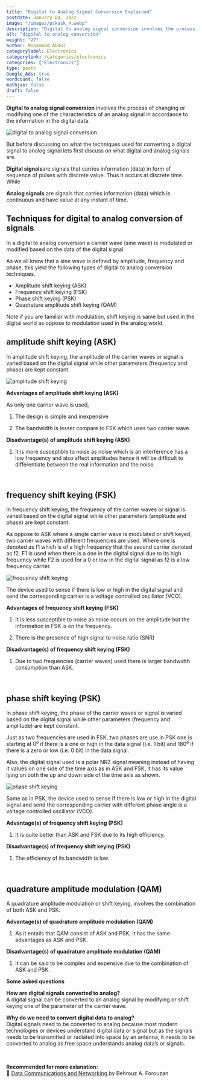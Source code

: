 ```yaml
---
title: "Digital to Analog Signal Conversion Explained"
postdate: January 04, 2022
image: "/images/pskask_4.webp"
description: "Digital to analog signal conversion involves the process of changing or modifying one of the characteristics of an analog signal in accordance to the information in the digital data."
alt: "digital to analog conversion"
weight: "27"
author: Mohammad Abdul
categorylabel: Electronics
categorylink: /categories/electronics
categories: ["Electronics"]
type: posts
Google_Ads: true
wordcount: false
mathjax: false
draft: false
---
```


**Digital to analog signal conversion** involves the process of changing or modifying one of the characteristics of an analog signal in accordance to the information in the digital data.

<img loading="lazy" src="/images/pskask_4.webp" alt="digital to analog signal conversion">

But before discussing on what the techniques used for converting a digital signal to analog signal lets first discuss on what digital and analog signals are.

**Digital signals**are signals that carries information (data) in form of sequence of pulses with discrete value. Thus it occurs at discrete time. While

**Analog signals** are signals that carries information (data) which is continuous and have value at any instant of time.

## Techniques for digital to analog conversion of signals

In a digital to analog conversion a carrier wave (sine wave) is modulated or modified based on the data of the digital signal.

As we all know that a sine wave is defined by amplitude, frequency and phase, this yield the following types of digital to analog conversion techniques.

<ul class="ul-in-post">
<li>Amplitude shift keying (ASK)</li>
<li>Frequency shift keying (FSK)</li>
<li>Phase shift keying (PSK)</li>
<li>Quadrature amplitude shift keying (QAM)</li>
</ul>

Note if you are familiar with modulation, shift keying is same but used in the digital world as oppose to modulation used in the analog world.

## amplitude shift keying (ASK)

In amplitude shift keying, the amplitude of the carrier waves or signal is varied based on the digital signal while other parameters (frequency and phase) are kept constant.

<img loading="lazy" src="/images/pskask_1.webp" alt="amplitude shift keying">

**Advantages of amplitude shift keying (ASK)**
<br>

As only one carrier wave is used,

1. The design is simple and inexpensive

2. The bandwidth is lesser compare to FSK which uses two carrier wave.

**Disadvantage(s) of amplitude shift keying (ASK)**
<br>

1.  It is more susceptible to noise as noise which is an interference has a low frequency and also affect amplitudes hence it will be difficult to differentiate between the real information and the noise.

<br>

## frequency shift keying (FSK)

In frequency shift keying, the frequency of the carrier waves or signal is varied based on the digital signal while other parameters (amplitude and phase) are kept constant.

As oppose to ASK where a single carrier wave is modulated or shift keyed, two carrier waves with different frequencies are used. Where one is denoted as f1 which is of a high frequency that the second carrier denoted as f2.
F1 is used when there is a one in the digital signal due to its high frequency while F2 is used for a 0 or low in the digital signal as f2 is a low frequency carrier.

<img loading="lazy" src="/images/pskask_2.webp" alt="frequency shift keying">

The device used to sense if there is low or high in the digital signal and send the corresponding carrier is a voltage controlled oscillator (VCO).

**Advantages of frequency shift keying (FSK)**
<br>

1. It is less susceptible to noise as noise occurs on the amplitude but the information in FSK is on the frequency.

2. There is the presence of high signal to noise ratio (SNR)

**Disadvantage(s) of frequency shift keying (FSK)**
<br>

1. Due to two frequencies (carrier waves) used there is larger bandwidth consumption than ASK.

<br>

## phase shift keying (PSK)

In phase shift keying, the phase of the carrier waves or signal is varied based on the digital signal while other parameters (frequency and amplitude) are kept constant.

Just as two frequencies are used in FSK, two phases are use in PSK one is starting at 0⁰ if there is a one or high in the data signal (i.e. 1 bit) and 180⁰ if there is a zero or low (i.e. 0 bit) in the data signal.

Also, the digital signal used is a polar NRZ signal meaning instead of having it values on one side of the time axis as in ASK and FSK, it has its value lying on both the up and down side of the time axis as shown.

<img loading="lazy" src="/images/pskask_3.webp" alt="phase shift keying">

Same as in PSK, the device used to sense if there is low or high in the digital signal and send the corresponding carrier with different phase angle is a voltage controlled oscillator (VCO).

**Advantage(s) of frequency shift keying (PSK)**
<br>

1. It is quite better than ASK and FSK due to its high efficiency.

**Disadvantage(s) of frequency shift keying (PSK)**
<br>

1. The efficiency of its bandwidth is low.

<br>

## quadrature amplitude modulation (QAM)

A quadrature amplitude modulation or shift keying, involves the combination of both ASK and PSK.

**Advantage(s) of quadrature amplitude modulation (QAM)**
<br>

1. As it entails that QAM consist of ASK and PSK, it has the same advantages as ASK and PSK.

**Disadvantage(s) of quadrature amplitude modulation (QAM)**
<br>

1. It can be said to be complex and expensive due to the combination of ASK and PSK.

**Some asked questions**
<br>

**How are digital signals converted to analog?**
<br>
A digital signal can be converted to an analog signal by modifying or shift keying one of the parameter of the carrier wave.

**Why do we need to convert digital data to analog?**
<br>
Digital signals need to be converted to analog because most modern technologies or devices understand digital data or signal but as the signals needs to be transmitted or radiated into space by an antenna, it needs to be converted to analog as free space understands analog data’s or signals.

<br>

**Recommended for more exlanation:**
<br>
:book: <a class="links-to-others" href="https://amzn.to/3zgwhJB" target="_blank">Data Communications
and Networking </a>by Behrouz A. Forouzan

<br>
